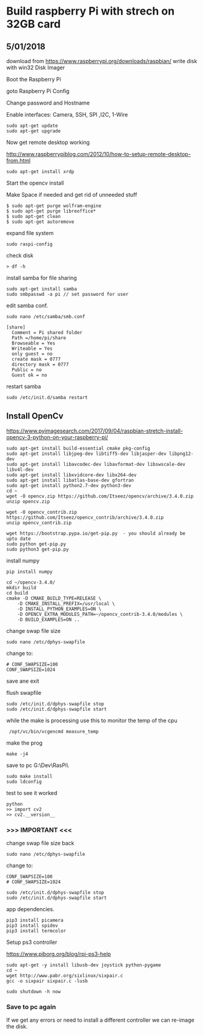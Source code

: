 # Build raspberry Pi with strech on 32GB card
## 5/01/2018


download from https://www.raspberrypi.org/downloads/raspbian/
write disk with win32 Disk Imager

Boot the Raspberry Pi

goto Raspberry Pi Config

Change password and Hostname

Enable interfaces: Camera, SSH, SPI ,I2C, 1-Wire
```
sudo apt-get update
sudo apt-get upgrade
```
Now get remote desktop working

http://www.raspberrypiblog.com/2012/10/how-to-setup-remote-desktop-from.html

```
sudo apt-get install xrdp
```
Start the opencv install

Make Space  if needed and get rid of unneeded stuff
``` 
$ sudo apt-get purge wolfram-engine
$ sudo apt-get purge libreoffice*
$ sudo apt-get clean
$ sudo apt-get autoremove
```

expand file system
``` 
sudo raspi-config
```
check disk 

```
> df -h
```
install samba for file sharing
```
sudo apt-get install samba
sudo smbpasswd -a pi // set password for user
```
edit samba conf.
```B8:27:EB:4E:3F:9E 
sudo nano /etc/samba/smb.conf
```
```
[share]
  Comment = Pi shared folder
  Path =/home/pi/share
  Browseable = Yes
  Writeable = Yes
  only guest = no
  create mask = 0777
  directory mask = 0777
  Public = no
  Guest ok = no
```

restart samba
```
sudo /etc/init.d/samba restart
```

## Install OpenCv
https://www.pyimagesearch.com/2017/09/04/raspbian-stretch-install-opencv-3-python-on-your-raspberry-pi/


```
sudo apt-get install build-essential cmake pkg-config
sudo apt-get install libjpeg-dev libtiff5-dev libjasper-dev libpng12-dev
sudo apt-get install libavcodec-dev libavformat-dev libswscale-dev libv4l-dev
sudo apt-get install libxvidcore-dev libx264-dev
sudo apt-get install libatlas-base-dev gfortran
sudo apt-get install python2.7-dev python3-dev
cd ~
wget -O opencv.zip https://github.com/Itseez/opencv/archive/3.4.0.zip
unzip opencv.zip
 
wget -O opencv_contrib.zip https://github.com/Itseez/opencv_contrib/archive/3.4.0.zip
unzip opencv_contrib.zip
 
wget https://bootstrap.pypa.io/get-pip.py  - you should already be upto date
sudo python get-pip.py
sudo python3 get-pip.py
```

install numpy
```
pip install numpy
```


```
cd ~/opencv-3.4.0/
mkdir build
cd build
cmake -D CMAKE_BUILD_TYPE=RELEASE \
    -D CMAKE_INSTALL_PREFIX=/usr/local \
    -D INSTALL_PYTHON_EXAMPLES=ON \
    -D OPENCV_EXTRA_MODULES_PATH=~/opencv_contrib-3.4.0/modules \
    -D BUILD_EXAMPLES=ON ..
```

change swap file size
```
sudo nano /etc/dphys-swapfile
```
change to:
```
# CONF_SWAPSIZE=100
CONF_SWAPSIZE=1024
```
save ane exit

flush swapfile

```
sudo /etc/init.d/dphys-swapfile stop
sudo /etc/init.d/dphys-swapfile start
```

while the make is processing use this to monitor the temp of the cpu
```
 /opt/vc/bin/vcgencmd measure_temp
```

make the prog
```
make -j4
```

save to pc G:\Dev\RasPi\
```
sudo make install
sudo ldconfig
```
test to see it worked
```
python
>> import cv2
>> cv2.__version__
```
### >>> IMPORTANT <<<
change swap file size back 
```
sudo nano /etc/dphys-swapfile
```
change to:
```
CONF_SWAPSIZE=100
# CONF_SWAPSIZE=1024
```

```
sudo /etc/init.d/dphys-swapfile stop
sudo /etc/init.d/dphys-swapfile start
```



app dependencies.
```
pip3 install picamera
pip3 install spidev
pip3 install termcolor
```
Setup ps3 controller

https://www.piborg.org/blog/rpi-ps3-help
```
sudo apt-get -y install libusb-dev joystick python-pygame
cd ~
wget http://www.pabr.org/sixlinux/sixpair.c
gcc -o sixpair sixpair.c -lusb

sudo shutdown -h now
```
### Save to pc again 
If we get any errors or need to install a different controller we can re-image the disk.